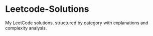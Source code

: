 # Leetcode-Solutions
My LeetCode solutions, structured by category with explanations and complexity analysis. 
